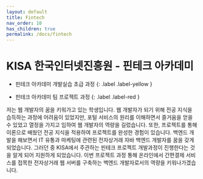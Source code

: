 ```yaml
---
layout: default
title: Fintech
nav_order: 10
has_children: true
permalink: /docs/fintech
---
```


# KISA 한국인터넷진흥원 - 핀테크 아카데미

- 핀테크 아카데미 개발실습 초급 과정
{: .label .label-yellow }

-  핀테크 아카데미 팀 프로젝트 과정
{: .label .label-red }

 저는 웹 개발자의 꿈을 키워가고 있는 학생입니다. 웹 개발자가 되기 위해 전공 지식을 습득하는 과정에 어려움이 있었지만, 포털 서비스의 원리를 이해하면서  즐거움을 얻을 수 있었고 열정을 가지고 임하여 웹 개발자의 역량을 길렀습니다. 또한, 프로젝트를 통해 이론으로 배웠던 전공 지식을 적용하여 프로젝트를 완성한 경험이 있습니다. 백엔드 개발을 해보면서 IT 유통과 마케팅에 관련된 전자상거래 자바 백엔드 개발자를 꿈을 갖게 되었습니다.
그러던 중 KISA에서 주관하는 핀테크 프로젝트 개발과정이 진행한다는 것을 알게 되어 지원하게 되었습니다. 이번 프로젝트 과정 통해 온라인에서 간편결제 서비스를 접목한 전자상거래 웹 서버를 구축하는 백엔드 개발자로서의 역량을 키워나가겠습니다.